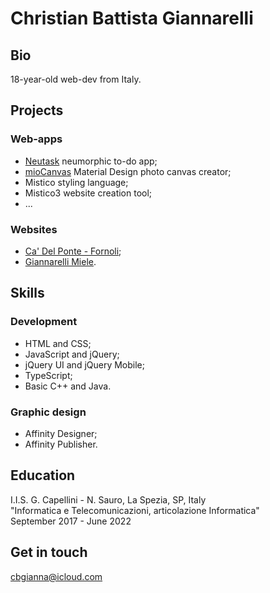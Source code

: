 # Christian Battista Giannarelli
## Bio
18-year-old web-dev from Italy.

## Projects
### Web-apps
* [Neutask](https://cibigi.github.io/neutask) neumorphic to-do app;
* [mioCanvas](https://cibigi.github.io/miocanvas) Material Design photo canvas creator;
* Mistico styling language;
* Mistico3 website creation tool;
* ...

### Websites
* [Ca' Del Ponte - Fornoli](http://cadelpontefornoli.it);
* [Giannarelli Miele](https://www.giannarellimiele.it).

## Skills
### Development
* HTML and CSS;
* JavaScript and jQuery;
* jQuery UI and jQuery Mobile;
* TypeScript;
* Basic C++ and Java.

### Graphic design
* Affinity Designer;
* Affinity Publisher.

## Education
I.I.S. G. Capellini - N. Sauro, La Spezia, SP, Italy<br>
"Informatica e Telecomunicazioni, articolazione Informatica"<br>
September 2017 - June 2022

## Get in touch
[cbgianna@icloud.com](mailto:cbgianna@icloud.com)
